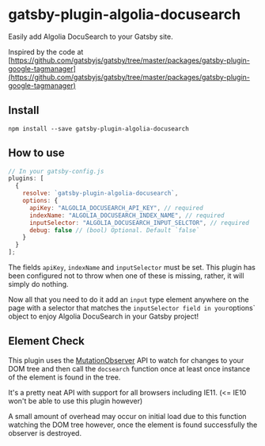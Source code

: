 # gatsby-plugin-algolia-docusearch

Easily add Algolia DocuSearch to your Gatsby site.

Inspired by the code at [https://github.com/gatsbyjs/gatsby/tree/master/packages/gatsby-plugin-google-tagmanager](https://github.com/gatsbyjs/gatsby/tree/master/packages/gatsby-plugin-google-tagmanager)

## Install

`npm install --save gatsby-plugin-algolia-docusearch`

## How to use

```javascript
// In your gatsby-config.js
plugins: [
  {
    resolve: `gatsby-plugin-algolia-docusearch`,
    options: {
      apiKey: "ALGOLIA_DOCUSEARCH_API_KEY", // required
      indexName: "ALGOLIA_DOCUSEARCH_INDEX_NAME", // required
      inputSelector: "ALGOLIA_DOCUSEARCH_INPUT_SELCTOR", // required
      debug: false // (bool) Optional. Default `false`
    }
  }
];
```

The fields `apiKey`, `indexName` and `inputSelector` must be set. This plugin has been configured not to throw when one
of these is missing, rather, it will simply do nothing.

Now all that you need to do it add an `input` type element anywhere on the page with a selector that matches the `inputSelector field in your`options` object to enjoy Algolia DocuSearch in your Gatsby project!

## Element Check

This plugin uses the [MutationObserver](https://developer.mozilla.org/en-US/docs/Web/API/MutationObserver) API to watch for changes to your
DOM tree and then call the `docsearch` function once at least once instance of the element is found in the tree.

It's a pretty neat API with support for all browsers including IE11. (<= IE10 won't be able to use this plugin however)

A small amount of overhead may occur on initial load due to this function watching the DOM tree however, once the element is found successfully
the observer is destroyed.
